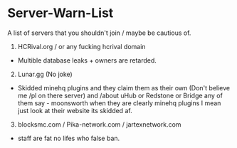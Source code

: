 # Server-Warn-List
A list of servers that you shouldn't join / maybe be cautious of.

1. HCRival.org / or any fucking hcrival domain
- Multible database leaks + owners are retarded.

2. Lunar.gg (No joke)
- Skidded minehq plugins and they claim them as their own (Don't believe me /pl on there server) and /about uHub or Redstone or Bridge any of them say - moonsworth when they are clearly minehq plugins I mean just look at their website its skidded af.

3. blocksmc.com / Pika-network.com / jartexnetwork.com
- staff are fat no lifes who false ban.
